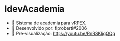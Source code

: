 # ldevAcademia
- 💪 Sistema de academia para vRPEX.
- 🔨 Desenvolvido por: flproberti#2006
- 👀 Pré-visualização: https://youtu.be/RnRSKligQQg
